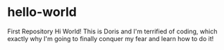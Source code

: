 # hello-world
First Repository
Hi World! This is Doris and I'm terrified of coding, which exactly why I'm going to finally conquer my fear and learn how to do it!
